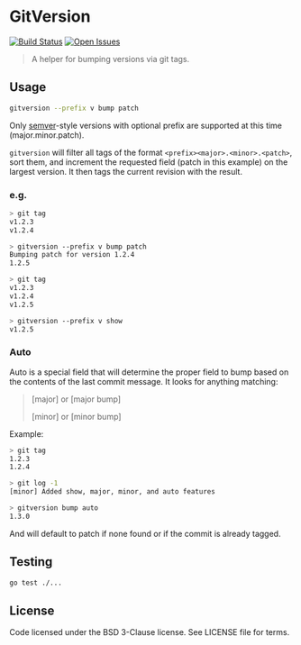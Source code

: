 # GitVersion
[![Build Status][status-image]][status-url] [![Open Issues][issues-image]][issues-url]

> A helper for bumping versions via git tags.

## Usage

```bash
gitversion --prefix v bump patch
```

Only [semver](http://semver.org/)-style versions with optional prefix are
supported at this time (major.minor.patch).

`gitversion` will filter all tags of the format
`<prefix><major>.<minor>.<patch>`, sort them, and increment the requested
field (patch in this example) on the largest version. It then tags the
current revision with the result.

### e.g.

```bash
> git tag
v1.2.3
v1.2.4

> gitversion --prefix v bump patch
Bumping patch for version 1.2.4
1.2.5

> git tag
v1.2.3
v1.2.4
v1.2.5

> gitversion --prefix v show
v1.2.5
```

### Auto

Auto is a special field that will determine the proper field to bump
based on the contents of the last commit message.  It looks for anything matching:

> [major] or [major bump]
>
> [minor] or [minor bump]

Example:
```bash
> git tag
1.2.3
1.2.4

> git log -1
[minor] Added show, major, minor, and auto features

> gitversion bump auto
1.3.0
```

And will default to patch if none found or if the commit is already tagged.

## Testing

```bash
go test ./...
```

## License

Code licensed under the BSD 3-Clause license. See LICENSE file for terms.

[issues-image]: https://img.shields.io/github/issues/screwdriver-cd/gitversion.svg
[issues-url]: https://github.com/screwdriver-cd/gitversion/issues
[status-image]: https://cd.screwdriver.cd/pipelines/a5dd3581ad1495d758a55abbb8ba6a1349a1e6ed/badge
[status-url]: https://cd.screwdriver.cd/pipelines/a5dd3581ad1495d758a55abbb8ba6a1349a1e6ed
